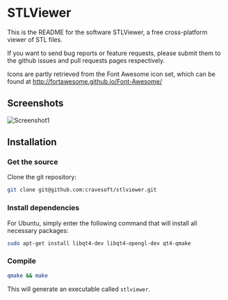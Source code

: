 # STLViewer

This is the README for the software STLViewer,
a free cross-platform viewer of STL files.

If you want to send bug reports or feature requests,
please submit them to the github issues and pull requests
pages respectively.

Icons are partly retrieved from the Font Awesome icon set,
which can be found at
http://fortawesome.github.io/Font-Awesome/

## Screenshots

![Screenshot1](http://cravesoft.com/stlviewer/images/screenshot1-small.png)

## Installation 

### Get the source

Clone the git repository:

``` bash
git clone git@github.com:cravesoft/stlviewer.git
```

### Install dependencies

For Ubuntu, simply enter the following command that will install all necessary packages:

``` bash
sudo apt-get install libqt4-dev libqt4-opengl-dev qt4-qmake
```

### Compile

``` bash
qmake && make
```

This will generate an executable called `stlviewer`.
